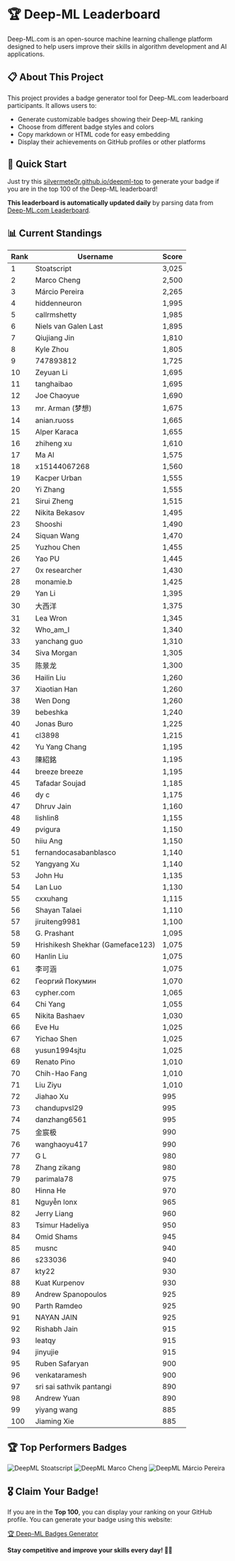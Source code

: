 # 🏆 Deep-ML Leaderboard

Deep-ML.com is an open-source machine learning challenge platform designed to help users improve their skills in algorithm development and AI applications.  

## 📋 About This Project

This project provides a badge generator tool for Deep-ML.com leaderboard participants. It allows users to:
- Generate customizable badges showing their Deep-ML ranking
- Choose from different badge styles and colors
- Copy markdown or HTML code for easy embedding
- Display their achievements on GitHub profiles or other platforms

## 🚀 Quick Start

Just try this [silvermete0r.github.io/deepml-top](silvermete0r.github.io/deepml-top) to generate your badge if you are in the top 100 of the Deep-ML leaderboard!

**This leaderboard is automatically updated daily** by parsing data from [Deep-ML.com Leaderboard](https://www.deep-ml.com/leaderboard).  

## 📊 Current Standings  

<!-- LEADERBOARD_START -->
| Rank | Username | Score |
|------|---------|-------|
| 1 | Stoatscript | 3,025 |
| 2 | Marco Cheng | 2,500 |
| 3 | Márcio Pereira | 2,265 |
| 4 | hiddenneuron | 1,995 |
| 5 | callrmshetty | 1,985 |
| 6 | Niels van Galen Last | 1,895 |
| 7 | Qiujiang Jin | 1,810 |
| 8 | Kyle Zhou | 1,805 |
| 9 | 747893812 | 1,725 |
| 10 | Zeyuan Li | 1,695 |
| 11 | tanghaibao | 1,695 |
| 12 | Joe Chaoyue | 1,690 |
| 13 | mr. Arman (梦想) | 1,675 |
| 14 | anian.ruoss | 1,665 |
| 15 | Alper Karaca | 1,655 |
| 16 | zhiheng xu | 1,610 |
| 17 | Ma Al | 1,575 |
| 18 | x15144067268 | 1,560 |
| 19 | Kacper Urban | 1,555 |
| 20 | Yi Zhang | 1,555 |
| 21 | Sirui Zheng | 1,515 |
| 22 | Nikita Bekasov | 1,495 |
| 23 | Shooshi | 1,490 |
| 24 | Siquan Wang | 1,470 |
| 25 | Yuzhou Chen | 1,455 |
| 26 | Yao PU | 1,445 |
| 27 | 0x researcher | 1,430 |
| 28 | monamie.b | 1,425 |
| 29 | Yan Li | 1,395 |
| 30 | 大西洋 | 1,375 |
| 31 | Lea Wron | 1,345 |
| 32 | Who_am_I | 1,340 |
| 33 | yanchang guo | 1,310 |
| 34 | Siva Morgan | 1,305 |
| 35 | 陈景龙 | 1,300 |
| 36 | Hailin Liu | 1,260 |
| 37 | Xiaotian Han | 1,260 |
| 38 | Wen Dong | 1,260 |
| 39 | bebeshka | 1,240 |
| 40 | Jonas Buro | 1,225 |
| 41 | cl3898 | 1,215 |
| 42 | Yu Yang Chang | 1,195 |
| 43 | 陳紹銘 | 1,195 |
| 44 | breeze breeze | 1,195 |
| 45 | Tafadar Soujad | 1,185 |
| 46 | dy c | 1,175 |
| 47 | Dhruv Jain | 1,160 |
| 48 | lishlin8 | 1,155 |
| 49 | pvigura | 1,150 |
| 50 | hiiu Ang | 1,150 |
| 51 | fernandocasabanblasco | 1,140 |
| 52 | Yangyang Xu | 1,140 |
| 53 | John Hu | 1,135 |
| 54 | Lan Luo | 1,130 |
| 55 | cxxuhang | 1,115 |
| 56 | Shayan Talaei | 1,110 |
| 57 | jiruiteng9981 | 1,100 |
| 58 | G. Prashant | 1,095 |
| 59 | Hrishikesh Shekhar (Gameface123) | 1,075 |
| 60 | Hanlin Liu | 1,075 |
| 61 | 李可涵 | 1,075 |
| 62 | Георгий Покумин | 1,070 |
| 63 | cypher.com | 1,065 |
| 64 | Chi Yang | 1,055 |
| 65 | Nikita Bashaev | 1,030 |
| 66 | Eve Hu | 1,025 |
| 67 | Yichao Shen | 1,025 |
| 68 | yusun1994sjtu | 1,025 |
| 69 | Renato Pino | 1,010 |
| 70 | Chih-Hao Fang | 1,010 |
| 71 | Liu Ziyu | 1,010 |
| 72 | Jiahao Xu | 995 |
| 73 | chandupvsl29 | 995 |
| 74 | danzhang6561 | 995 |
| 75 | 金宸极 | 990 |
| 76 | wanghaoyu417 | 990 |
| 77 | G L | 980 |
| 78 | Zhang zikang | 980 |
| 79 | parimala78 | 975 |
| 80 | Hinna He | 970 |
| 81 | Nguyễn lonx | 965 |
| 82 | Jerry Liang | 960 |
| 83 | Tsimur Hadeliya | 950 |
| 84 | Omid Shams | 945 |
| 85 | musnc | 940 |
| 86 | s233036 | 940 |
| 87 | kty22 | 930 |
| 88 | Kuat Kurpenov | 930 |
| 89 | Andrew Spanopoulos | 925 |
| 90 | Parth Ramdeo | 925 |
| 91 | NAYAN JAIN | 925 |
| 92 | Rishabh Jain | 915 |
| 93 | leatqy | 915 |
| 94 | jinyujie | 915 |
| 95 | Ruben Safaryan | 900 |
| 96 | venkataramesh | 900 |
| 97 | sri sai sathvik pantangi | 890 |
| 98 | Andrew Yuan | 890 |
| 99 | yiyang wang | 885 |
| 100 | Jiaming Xie | 885 |
<!-- LEADERBOARD_END -->

## 🏆 Top Performers Badges

<!-- BADGES_START -->
![DeepML Stoatscript](https://img.shields.io/badge/dynamic/json?url=https%3A%2F%2Fraw.githubusercontent.com%2Fsilvermete0r%2Fdeepml-top%2Fmain%2Fbadges.json&query=%24.f0022cc6de4b20fe459420bacf8c1f9c.label&prefix=Rank%20&style=for-the-badge&label=%F0%9F%9A%80%20DeepML&color=blue&link=https%3A%2F%2Fwww.deep-ml.com%2Fleaderboard)
![DeepML Marco Cheng](https://img.shields.io/badge/dynamic/json?url=https%3A%2F%2Fraw.githubusercontent.com%2Fsilvermete0r%2Fdeepml-top%2Fmain%2Fbadges.json&query=%24.4091c1a21900bd2c7d3f4e343acddda1.label&prefix=Rank%20&style=for-the-badge&label=%F0%9F%9A%80%20DeepML&color=blue&link=https%3A%2F%2Fwww.deep-ml.com%2Fleaderboard)
![DeepML Márcio Pereira](https://img.shields.io/badge/dynamic/json?url=https%3A%2F%2Fraw.githubusercontent.com%2Fsilvermete0r%2Fdeepml-top%2Fmain%2Fbadges.json&query=%24.b0ffdfd546c2cfe5688ab1e44f9ead8c.label&prefix=Rank%20&style=for-the-badge&label=%F0%9F%9A%80%20DeepML&color=blue&link=https%3A%2F%2Fwww.deep-ml.com%2Fleaderboard)
<!-- BADGES_END -->

## 🎖 Claim Your Badge!  

If you are in the **Top 100**, you can display your ranking on your GitHub profile. You can generate your badge using this website:

[🏆 Deep-ML Badges Generator](https://silvermete0r.github.io/deepml-top/)

**Stay competitive and improve your skills every day! 🚀🔥**